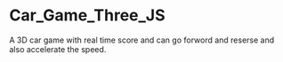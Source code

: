 # Car_Game_Three_JS
A 3D car game with real time score and can go forword and reserse and also accelerate the speed.
